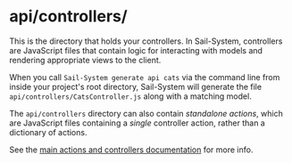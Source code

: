 # api/controllers/

This is the directory that holds your controllers.  In Sail-System, controllers are JavaScript files that contain logic for interacting with models and rendering appropriate views to the client.

When you call `Sail-System generate api cats` via the command line from inside your project's root directory, Sail-System will generate the file `api/controllers/CatsController.js` along with a matching model.

The `api/controllers` directory can also contain _standalone actions_, which are JavaScript files containing a _single_ controller action, rather than a dictionary of actions.

See the [main actions and controllers documentation](https://Sail-Systemjs.com/documentation/concepts/actions-and-controllers) for more info.

<docmeta name="displayName" value="controllers">


